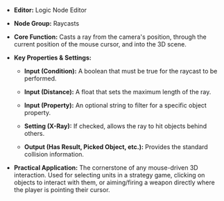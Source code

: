 - **Editor:** Logic Node Editor
    
- **Node Group:** Raycasts
    
- **Core Function:** Casts a ray from the camera's position, through the current position of the mouse cursor, and into the 3D scene.
    
- **Key Properties & Settings:**
    
    - **Input (Condition):** A boolean that must be true for the raycast to be performed.
        
    - **Input (Distance):** A float that sets the maximum length of the ray.
        
    - **Input (Property):** An optional string to filter for a specific object property.
        
    - **Setting (X-Ray):** If checked, allows the ray to hit objects behind others.
        
    - **Output (Has Result, Picked Object, etc.):** Provides the standard collision information.
        
- **Practical Application:** The cornerstone of any mouse-driven 3D interaction. Used for selecting units in a strategy game, clicking on objects to interact with them, or aiming/firing a weapon directly where the player is pointing their cursor.